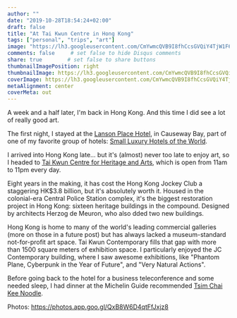 ```yaml
---
author: ""
date: "2019-10-28T18:54:24+02:00"
draft: false
title: "At Tai Kwun Centre in Hong Kong"
tags: ["personal", "trips", "art"]
image: "https://lh3.googleusercontent.com/CmYwmcQVB9I8fhCcsGVQiY4TjW1F6iDAgI1qxjSMjmkK85vAQEeKyq9dYFeAhcUkDIuxo-ZMzA9X25BKH__r1IuL4LDBGEqEARw5iWY84M_gCk8EOV9gkkua9AIgTOISFv69PMpC5TELSHjLCDtdF_9y-hG0fM1Z5aP8-EJBQ2Dcthu0OgEH5V7PGlo7we-7I_fqKGaI61G0qvh2lA9li60IOrOvrP3kqYlreV28mY3U4y1Hz3kjgrB8-RaIaeZqITuHscS7fw7y6sXkWTE-bWfKCuo32444ny3aCJhvKDxPXN519Bi5kPqZvSRxe7in00ANTVi7iBnTWkyPgec2j0_diCd9E08Bldvj8MiPf2kze3usjyY3WGXjkDKSQQ2CJyKG00PC817iPEZ7-ezjcN0lS-w8LUPYQaINfPrZa1ABlSfd43SIXJcvblqfoetQ4RzIyMUv4sM5au7Dr2VgPyWUZphuWr0hXmU-y838HDqchFtz3WZsPWYIR20NrirmPUY4iZnAgSDOSyDr2Lees7W5kkf-X1GwNGhiU1m8_6_j1aqpvlul78HHGINyimXUYoIg9oVLZ2WdP4WYLXNVKkmtDot215yTh6aJ_Xte2HUztrCjmqntGadL7LZ8SViepjLtVkCCt0fEtaMTut4fb6nHspzwTPtZTzFDGL0nLMnuR6TtG7TYLT39LL_8Xhx1mhy6iZcFOmdEoeyWhtveoIZEOMzC_t2PJHi--SNDth4MJsDs=w1920-h880"
comments: false     # set false to hide Disqus comments
share: true        # set false to share buttons
thumbnailImagePosition: right
thumbnailImage: https://lh3.googleusercontent.com/CmYwmcQVB9I8fhCcsGVQiY4TjW1F6iDAgI1qxjSMjmkK85vAQEeKyq9dYFeAhcUkDIuxo-ZMzA9X25BKH__r1IuL4LDBGEqEARw5iWY84M_gCk8EOV9gkkua9AIgTOISFv69PMpC5TELSHjLCDtdF_9y-hG0fM1Z5aP8-EJBQ2Dcthu0OgEH5V7PGlo7we-7I_fqKGaI61G0qvh2lA9li60IOrOvrP3kqYlreV28mY3U4y1Hz3kjgrB8-RaIaeZqITuHscS7fw7y6sXkWTE-bWfKCuo32444ny3aCJhvKDxPXN519Bi5kPqZvSRxe7in00ANTVi7iBnTWkyPgec2j0_diCd9E08Bldvj8MiPf2kze3usjyY3WGXjkDKSQQ2CJyKG00PC817iPEZ7-ezjcN0lS-w8LUPYQaINfPrZa1ABlSfd43SIXJcvblqfoetQ4RzIyMUv4sM5au7Dr2VgPyWUZphuWr0hXmU-y838HDqchFtz3WZsPWYIR20NrirmPUY4iZnAgSDOSyDr2Lees7W5kkf-X1GwNGhiU1m8_6_j1aqpvlul78HHGINyimXUYoIg9oVLZ2WdP4WYLXNVKkmtDot215yTh6aJ_Xte2HUztrCjmqntGadL7LZ8SViepjLtVkCCt0fEtaMTut4fb6nHspzwTPtZTzFDGL0nLMnuR6TtG7TYLT39LL_8Xhx1mhy6iZcFOmdEoeyWhtveoIZEOMzC_t2PJHi--SNDth4MJsDs=w1920-h880
coverImage: https://lh3.googleusercontent.com/CmYwmcQVB9I8fhCcsGVQiY4TjW1F6iDAgI1qxjSMjmkK85vAQEeKyq9dYFeAhcUkDIuxo-ZMzA9X25BKH__r1IuL4LDBGEqEARw5iWY84M_gCk8EOV9gkkua9AIgTOISFv69PMpC5TELSHjLCDtdF_9y-hG0fM1Z5aP8-EJBQ2Dcthu0OgEH5V7PGlo7we-7I_fqKGaI61G0qvh2lA9li60IOrOvrP3kqYlreV28mY3U4y1Hz3kjgrB8-RaIaeZqITuHscS7fw7y6sXkWTE-bWfKCuo32444ny3aCJhvKDxPXN519Bi5kPqZvSRxe7in00ANTVi7iBnTWkyPgec2j0_diCd9E08Bldvj8MiPf2kze3usjyY3WGXjkDKSQQ2CJyKG00PC817iPEZ7-ezjcN0lS-w8LUPYQaINfPrZa1ABlSfd43SIXJcvblqfoetQ4RzIyMUv4sM5au7Dr2VgPyWUZphuWr0hXmU-y838HDqchFtz3WZsPWYIR20NrirmPUY4iZnAgSDOSyDr2Lees7W5kkf-X1GwNGhiU1m8_6_j1aqpvlul78HHGINyimXUYoIg9oVLZ2WdP4WYLXNVKkmtDot215yTh6aJ_Xte2HUztrCjmqntGadL7LZ8SViepjLtVkCCt0fEtaMTut4fb6nHspzwTPtZTzFDGL0nLMnuR6TtG7TYLT39LL_8Xhx1mhy6iZcFOmdEoeyWhtveoIZEOMzC_t2PJHi--SNDth4MJsDs=w1920-h880
metaAlignment: center
coverMeta: out
---
```


A week and a half later, I'm back in Hong Kong. And this time I did see a lot of really good art.

<!--more-->

The first night, I stayed at the [Lanson Place Hotel](https://hongkong.lansonplace.com/), in Causeway Bay, part of one of my favorite group of hotels: [Small Luxury Hotels of the World](https://www.slh.com/).

I arrived into Hong Kong late... but it's (almost) never too late to enjoy art, so I headed to [Tai Kwun Centre for Heritage and Arts](https://www.taikwun.hk/en/), which is open from 11am to 11pm every day.

Eight years in the making, it has cost the Hong Kong Jockey Club a staggering HK$3.8 billion, but it's absolutely worth it. Housed in the colonial-era Central Police Station complex, it's the biggest restoration project in Hong Kong: sixteen heritage buildings in the compound. Designed by architects Herzog de Meuron, who also dded two new buildings.

Hong Kong is home to many of the world's leading commercial galleries (more on those in a future post) but has always lacked a museum-standard not-for-profit art space. Tai Kwun Contemporary fills that gap with more than 1500 square meters of exhibition space. I particularly enjoyed the JC Contemporary building, where I saw awesome exhibitions, like "Phantom Plane, Cyberpunk in the Year of Future", and "Very Natural Actions".

Before going back to the hotel for a business teleconference and some needed sleep, I had dinner at the Michelin Guide recommended [Tsim Chai Kee Noodle](https://guide.michelin.com/hk/en/hong-kong-region/hong-kong/restaurant/tsim-chai-kee-wellington-street).

Photos: https://photos.app.goo.gl/QxB8W6D4qtFfJxjz8
<script src="https://cdn.jsdelivr.net/npm/publicalbum@latest/embed-ui.min.js" async></script>
<div class="pa-gallery-player-widget" style="width:100%; height:480px; display:none;"
  data-link="https://photos.app.goo.gl/ddDmLAtRuAppqxtH8"
  data-title="65 new photos by Jorge Cortell">
  <object data="https://lh3.googleusercontent.com/GU7OKuMz_uI4WjtOCDydycsQ9nnd3bxWYnCmXsPxeul0QDxtZfZFXq4tg2m_9S0bxsMzcXiVyr_l-OP-xObzbbSDCQi1hid3ELtMJrBtDNtXYhVJIs_8TZWQgh0HBIsxX5AhJ8FNrSQ=w1920-h1080"></object>
  <object data="https://lh3.googleusercontent.com/JxBNPGXey5V6Twl5BSd1IR2o4qc4edQpISGJp2_RoHWt2swK0tA1OsE1YyFsjg6AeVJvWmKPrX6td76LpXfiJ2LEFrfp3J90TG9tHKtSfwSxL97R4oMwBb0aUKI0eIJK3uskyRdtaUQ=w1920-h1080"></object>
  <object data="https://lh3.googleusercontent.com/9zIXcmgePJuQ83g57usgLQGge0ctBsyGiyuTAahRtCMhPvQEOnci7rvfqfnUzqROk4vR-kXfb9nxU513yP1fltyZOuB7Vi_PFN2mboxfr6dZwgFt79AnzAaBtMCYCH2XhyEIc1vW_KQ=w1920-h1080"></object>
  <object data="https://lh3.googleusercontent.com/eUr5ADAy97oii4efUYeT6xsl1cZh62BX0DbBnHHGDPelkqplkKQudecZE3mC8SAR-i5T1kqBDeT6y9Db2DeSa9ejw2rv6pPb8-XEz491gjMNb-NeOMNRxhLysJZ21UrY2i4HPPKAnJg=w1920-h1080"></object>
  <object data="https://lh3.googleusercontent.com/HYON2aofaIuaHdfpCoVo5LZqtMF0oEvUm1gMuHXHuWQth7_zrwBzllscR8xYKdbwKWyZVnDVEHs8uGCOrA-nSH-aBNCjff-obpf-P_YG3BVtfFF09BjQATzfUdndo9XqMv-n1xf55U8=w1920-h1080"></object>
  <object data="https://lh3.googleusercontent.com/jPblwtC481zdmntIaoExZbETR1jAIjbzeegAyZ4ikEeD3_c7PqDvnWUKQEKN6byr9CP4ZOhY016gsHObx8pEGql4OQ4n_QlvYRqNbDJNYAFSFJWwY83XaWRi3S2UlsM-43iKQTBeWAk=w1920-h1080"></object>
  <object data="https://lh3.googleusercontent.com/rwXxYxhX2CQH96yhjLNjvhposbwN5ex5keQgpAyLwkJ-C3T4j4inv3Lzz0CgNyBQvQqYLYYcINc229dj5pKC3tOmN0r8YzV0xHfnOlLQkoWt5Wx0CqNKyfnzpPFiyL5SZLGiXZ2dU1w=w1920-h1080"></object>
  <object data="https://lh3.googleusercontent.com/UOhvrKrOlwFcp4ajje8qNdRZlO4AOnLazc57uF04KjbyVlkBQ-5sm39Pbecd8pGhK3SxgYHHdxiR0tkF0wSvU0ojJ2Xwt5aMXZ8eNzYXuV_1-2gO3dO_wMbZeY9F8iYpFB_t80RYqd0=w1920-h1080"></object>
  <object data="https://lh3.googleusercontent.com/XsfHOVxRIW0wz6UCPMAsCC5Ppqdmjb4Y5aYZidv4yf-V_0WJ72ffiuShMR57mDD01XmuPv46VJQoBQZcbWOCTC6ksao9-njU2MareyAbGamXronWfZx69KY4u7nHAkKOlO2OWzH48JQ=w1920-h1080"></object>
  <object data="https://lh3.googleusercontent.com/_KiCKp36z7S5GfRgOKC4vliq23UrFPMGPZ2iXPJWH_TOwjF94e_T3IYlhrmAlKgCJ8oRwhzlWc1OlZHDjNxKgJ4T9yeeymOwGWMuRa3KDUfXqM5dqb-D27YsDiEtxw0ZIrpYch26RKM=w1920-h1080"></object>
  <object data="https://lh3.googleusercontent.com/80bMxmApvOuBiY-kh_T_i8t4jx6eFly472zjF0n3fSInmvxffQYWPvBgL8KAaIz16Za-WDuBNfn39sqZida7q_1p5KDUJZkBWr7UdwpY3jiaM-__xNNwWTtcypEkN0UOVSuigT7zhIM=w1920-h1080"></object>
  <object data="https://lh3.googleusercontent.com/yaSSE48uR-Ui7a4OSzmE9uILJaz_1Qoy4lJQav5HekQkXbDBAya1vkJJMy4jamLgYi7FdGO1TIkZagtp_yS8-2cTPkNlTpN22BZla9ePPrkR8TwiN-ZwbSEj_cdD6bYaZOcKsukZFh4=w1920-h1080"></object>
  <object data="https://lh3.googleusercontent.com/woE7HVf9Jmy1FVokVVHIKMDqBODgIN-i2iRwaGfvS31Fk0NdtRZMAC6yJJfE-f2z1OPYwZ72t03k0FGG2Nl6A3WFIN1u53gJlz4I4mU_lfBiFsKi1hBh0JVpya1hsjfe8RBit8Vsm8Q=w1920-h1080"></object>
  <object data="https://lh3.googleusercontent.com/ExlKZrsiQk4JYUCLtcS6n8MVfBTUnyLz6iye67u6ai3y2Gft36FXV4D-e_oRVe1DkHPvafBahV67w8DKoFU69c_d2u5-jKvtWzFAaED3y9pmAsy4H5Q3vOxGW_ovVnYidJ1LMogJ1EY=w1920-h1080"></object>
  <object data="https://lh3.googleusercontent.com/XInyOrrBgnee3EvrBnFODlmnnEyO5tUK0p2b-tu1KeGgE-RrNWXCVfQ_HqJ-P_LN5Kx2iN6k2CUiwGrAtS51otn60E3lqLRdU0F6cBMvZl-tZQbiWu00SnA31iU659CO14zlAN7uyAo=w1920-h1080"></object>
  <object data="https://lh3.googleusercontent.com/WsF3Xt_-L5PtyKIMuLhFJqRZ4qFtdWfc4DktwJjVRjVhCnbV9Z8YLPHuZLYW_MmrbLZAgGZRUMws9QkMCfsZRfd_8CRt_E0F-v0eUSNEBLYjIX5fG3ZDz64JbkrMpdtxSxJeF2Wa3r0=w1920-h1080"></object>
  <object data="https://lh3.googleusercontent.com/kpJywUgEzGMOBaf30tl7M_7GnwMruWW4CmEUc4RkRUmXARWWl8o58cN3DRfUKoliL9Frc7eB_HJKPVvr9ecZnBBFbhe-QeT4_EMRFgvBnvAJdtadoJzd0eGcbVuOsgefPJmkAmKQVKk=w1920-h1080"></object>
  <object data="https://lh3.googleusercontent.com/SYVek8svCjEEMvAKI6pQLZK6lZZLhJJ5BKQZwag23mL1XwgMWsZhCqLokDFj1FAxTImnaH8_kn8quA6yZ5LvPTB7EfkYoOXjNAWX11TIfF29QrRn0_hO14Y00xt5fgrIeP1x4WXeRtY=w1920-h1080"></object>
  <object data="https://lh3.googleusercontent.com/oODzu7jMhERrkUajm7UJ_mpM8hNuyq-wiMLREr2M13df_IHyBETH2st64w0a5otik9dIklhcdRm1kyEpSZP27COoYjLBEH8BVOhNzowPYGBuolXT5Ts25BrUcvU6Z1XI8alfFJ_ksoo=w1920-h1080"></object>
  <object data="https://lh3.googleusercontent.com/VebZ5ZMG1BusJISbz8Ien4T_Qs-YwFh5p71yF7XutmxtChLM-rdfPSi1nNTeFwCiWyjy1X1ssLx05zukDvLg2BqTiCO9s6t1DPrKZo8-9FR5cNYjml7iLtPZpGgNQs5bB2X3Mc1vjb0=w1920-h1080"></object>
  <object data="https://lh3.googleusercontent.com/qci72RYqhLqIDCNnSQvY3AZmFr6DGbMmiViwDm6wrBlVSRWs0e6sGzrnxVHdoUwfqBsS0b-6UtJg4T6-W9KDUh57CQSFWGEaqH2Z5aLVKB7BDQIYBG9KAh7Su6vo0pJBf7r_xFedrc8=w1920-h1080"></object>
  <object data="https://lh3.googleusercontent.com/cR-lbuVXj82GB60oq8kPrVIeLyXLkCroX0IRu2kHS-_vlYfz2MA9SdV3J36yQTy6PNR8h0fIRRdxRAifsmx4bPj5JEbyOSfgY_nDM9TDcTvpjxTHNQ2gbWQ24Sepxd2ZtlKZfXF2m70=w1920-h1080"></object>
  <object data="https://lh3.googleusercontent.com/pqoSD9Dw09VY5LAvuMV3l72tTvMkkqDTzWHXKoWWBQe2N7FbajCgKXoufe8VwrvTsSMITFNNlXtsZPzpSszcX_yQTS-g_BzW_EoajTgPxcJ990HLgB2VXg2zcH5LV9pYjZq9QflBxAc=w1920-h1080"></object>
  <object data="https://lh3.googleusercontent.com/SLrK4EcUS2bzKpDSmeHJaM0l5AIsXVGwniuD813eKvcOwQO4u9FbG1T23n6aa20UfP3DT_9hV0c738WZgot3CkyczAklR7GdUdasvl18pxnKPIUGvBdh-WySVK3pCU5nF9aU2hotGUc=w1920-h1080"></object>
  <object data="https://lh3.googleusercontent.com/JTj5bDlelhaX1Coz_fAIrM1Df27oNOaSR1toRgqFa7vUJDrH_BI4Nvq5q70JmNSNOj61pTZk_toJ6Rhno2RYQe1P7zvBghsClwtVNk1GJhOCYLrwmuTtfRXzSTGmuOtOwJ3cTCcjCLY=w1920-h1080"></object>
  <object data="https://lh3.googleusercontent.com/1EQEeWE6_6DUE8b3_Jev27gKIZylLYbFCb___yG95w2hJstdHz_6lniqlbmzU3vJDA2VgtZd8l4WVRI_Vmy8jft_dU6S0O34PiXVdNcYN1A_ZqPdhHa5RpExnkyQLIaN4G5QyyVmB20=w1920-h1080"></object>
  <object data="https://lh3.googleusercontent.com/9TxDHWX-OufS6D1gK_4UcBvNxPLEl_UKVJy8Z5B03hWmZ6U6p6DLAyWnQWljEn4Xr2pyru48KoOjZ4dwvDLuT7pbI4Y26vzX8TQ9s-19HlPgr8SViAaS-ABIOVLNnwivVlg-ff2v_n4=w1920-h1080"></object>
  <object data="https://lh3.googleusercontent.com/Z3iYtvPz7mRGA-JXlLCso54HOTa1VapTD9KoiuqspqC9WajrBBfbE7LkZ264yNE_WAoDHTHvJmi3A8YI9--KfLSFWfLjLjHspnriOOnMcAmvd50rNiFRYA6d6dp0e5NbG467BBwyYbM=w1920-h1080"></object>
  <object data="https://lh3.googleusercontent.com/64-VGAEX9uAv11QXbjBrvM-7AHXOeYRo1wBh6uM7BEEfn4lsyW5tgCsAScf2BzFgd2PUaJ7dxGbmTWucQc16YoHvlbv59DsvRa0MgAOyzXZHp6n2QAzFsQvA9dxC09mmdEAUifzReAI=w1920-h1080"></object>
  <object data="https://lh3.googleusercontent.com/45D-sz4LU1FvrvNgfcF2ZrA8dwfbmlnJ7NheRG-LFGe4_u5ikuDBEcgXDZu29T5XSc6uOZm070id2fWbJpUW7h9vDiiq7nEaIvz_R7J_B0gsvzcWXSHT0KII69CHAYrQYPiCx0w8_vE=w1920-h1080"></object>
  <object data="https://lh3.googleusercontent.com/pk1rDE2uPYjVbkQIddRXXC4eIFvdRQg4c4OKMAJZ0Sv6FaVa_ftzlegx0TArGRy__ZXj3VIPSlibx_ZV4wxjzMEwB5Xp-uSGDTZyLlYdFXlYhwIQwzlnNuaH41GSWlBDuH6XSXxyRgw=w1920-h1080"></object>
  <object data="https://lh3.googleusercontent.com/_p-QmRVfr84CopXS2dLt9L0kq7HzJaoE0oVenodNFoQZ_5C8CteJI53lNCRbJANScnjlNNm8a0G8jdq0mHoPOs68TIiLqPZ8fow3y-wTwx9HmAIgW3GCZc9yklna8hcMU3uUSff-8RQ=w1920-h1080"></object>
  <object data="https://lh3.googleusercontent.com/zZIUn3aq3f7Xd319prDko9fBK2Fq30z3xR7NO5R1U8GOHZyHkhGnOdQ20rPxqufsvazmPIM7ng3-_iBxeTu-1hjjvwfr1X4JcY2t2Z3UY5UFFmUfQMsLdbRmIo4mE2XWTz0NnfkBrdo=w1920-h1080"></object>
  <object data="https://lh3.googleusercontent.com/hDR_hjXMRdZ7nRT2w_4_WA2-vM4Q7KVxh4ZH32HXMvtgsOie2H-k-acaQ_P-fGcr9sXzB3-GWXcqLHwprzHq5TbWk5zMYZ_0Eh8_iYXbSaw361uUODTSe03zhAdTkD0tufl7fAqoL-Y=w1920-h1080"></object>
  <object data="https://lh3.googleusercontent.com/_GsYAPecW-B90zix-UHJ2lSpz5xqd8bkgcGXqEyg0AO1VDh4H5jmzYYuSkglkcV5vGH4FB4Y7WA4q0XFEWA2KddQ12cxQDqjnCBGOrS2bD_MPQhDu4JknnRbNqQNdOOsJ1i2pJPPyGs=w1920-h1080"></object>
  <object data="https://lh3.googleusercontent.com/K__Ccu6tslJgSg8Q37_f3AbJREm6qMzut8yE3jIZhwnt59lM2r2kYIRzaqSm-dIdIF-zQfIgFmTGMGPQITswObOedyYBzttK9SBoON7xMEDg_8nLahJAH-H3dbDhvMHw_lsD2gYENKo=w1920-h1080"></object>
  <object data="https://lh3.googleusercontent.com/aXsmVRVy42dl6BXIPU3h8Rf61mUzQs_KO-qPWlfkNCRFI8CQ_pLf7RJEPoBmzJ9qKPtrckDM67mDle4mMndBdRL3ero1s_pnTPkq7A5vCpQUSELP6XIumbIVVl1DACT-Lhz6cdwp5BE=w1920-h1080"></object>
  <object data="https://lh3.googleusercontent.com/3u-Hlco1_gLhtb7-YKq-a83ZC-LKHg3JgyNfwXMucQzEcVaTQ55irkeUI3Ah9e1GCcZuOz8Wx7OL3BOXW72O0o_Azlvvw4-348sLQ9G7VJ2zMAWmup6AAlcWrWYCbxKs9uCGw3Rn7-o=w1920-h1080"></object>
  <object data="https://lh3.googleusercontent.com/gD8pgw6ok6sn8MXZs1jyXG6ll39ufOIAB2d833neplsjVnvCd30VcjYpqI3bm9qhs1pi73naEFxzh6eiCkqLxfAlSjZwemeAjOgYeGXjXt-qhSqmVwtaIkpNkNKVHZ9mipZmovurGw0=w1920-h1080"></object>
  <object data="https://lh3.googleusercontent.com/7hNhc9nAWttOYN6CNF0gOJCI0hTmFOiMfIbl6Wdq2s3-JPaUuHdGrNY4RBeHsl7uVpxM3pztMPCOXEZXbaRH9Vi2Pm0dDUsVSJ1ADRWz1fhT_KuokVs2DpqSNay-rlujIfaJS9BBx-Q=w1920-h1080"></object>
  <object data="https://lh3.googleusercontent.com/03y0peRBi0mG3_fHWuyrSuTtq1Qy2qZgewi6KBpC2nbvLCaDH8MXwDsAtHqVtbOhnWOb01xHGGjl8EN3kb-NFi1hIQMlTJ_DMrZznaWoWfA0gb_ULoa4hTbyV64R7pcoyV--5bzIHiw=w1920-h1080"></object>
  <object data="https://lh3.googleusercontent.com/RBdmh_iCKP2yr8_KyEuU7jFVsAeSfAnm-D7FtG4JTtpIBqzxLDnZVtIecszNDIhgWsYEVcNwbc5SsrDGx2PAYttQRSHejgZnhqekNmJjaaFRlTA9IvcdMgCIzbvXxpnzMMSihmSzfPE=w1920-h1080"></object>
  <object data="https://lh3.googleusercontent.com/9LNSZkUraAEpMCLvdhN13z-fg8l-yeutGV6stGVG5DqX0AE_ccVKgiBwYkau4SKcKM87bRpuAdQc828TxU7XjKvw12D-U0jWGH3u_GjwU6DiU3e53fX9Jc-fxNg2GMaNgXL9NTAHoCU=w1920-h1080"></object>
  <object data="https://lh3.googleusercontent.com/n-wqGq6QdSF1h3ov4740JHYkgXR1qr5YZtoLXXy_9LOLdrfXDtjMqBkFychKyddmIYdnNrOZ44dkOe4-_28I-Z75qKTIAKuaTW0mBTlGtflwJlDt957BdkRXwFCqK4HKLdJNRZF_nz8=w1920-h1080"></object>
  <object data="https://lh3.googleusercontent.com/7DFYHyQ8IeJs3nq5alx_N9hQnO3MV7Sqc5z7alhG37QohJ3MQZpBBzNCucv2-1Syq6Q1ucnufX0c_ldx07TJIJcCdtg9BfEHef1yO6rhNYDsRwhyLdk89nVCQvhmZKYEPGryJWiQjmA=w1920-h1080"></object>
  <object data="https://lh3.googleusercontent.com/8rGbLOLk4SkOEZf4i0gIcnXk0EkLr_SrC9m61XlAHdR84ADEBs2iZpOpRU3Ju35eXOPrCJwZWlijwqJsca3NwETKGaMoRLuE5YTRWRUqQARA9LhUGccQolez8r0QraAKK-MHRKkf-AI=w1920-h1080"></object>
  <object data="https://lh3.googleusercontent.com/UsKb4tHl4HxVKIoogNbuVxocme1-02Zq6cAYJEehopr_hbXU4Iq-tIcPuYuB0YuQKcKZeYW4xIqiPgd7lLUSx5L1t9ly6bw2EgfBzwaGTAJGHeAxZi8cTDoHqOmiKTNNcf8J5Mp4QYU=w1920-h1080"></object>
  <object data="https://lh3.googleusercontent.com/8cehcW9aUtuLYdGr4MKsDUk60d9j3ZUgaWm7OPAg5uMIDcHDdDWlsNPYkP3hJxmsRM3bxR90KVbP1Knct5Dfv80HxGEX2kE_Tt2RoN_5OJk3kfNypl0U87G16zeoJ-Mg7OaRY_0yAhU=w1920-h1080"></object>
  <object data="https://lh3.googleusercontent.com/rveGvwalYZwsD5F6oXUv0YKBHfTN6jSnwswTCeD1YkPpY3YZPd7U9Fuf3GLgfouDbhNBZjHC5wRqvAHaNYhvVPH3Wbv1XRj3qaPc4uHXv6AaJX5PlBjJQpEYnL_zw97newvG35ilWrk=w1920-h1080"></object>
  <object data="https://lh3.googleusercontent.com/Efu2xp3OBrzupbBgH_4KmCX0X2-IgVMkLy0dXy1Lkufc__eoNwKeXtsCNSnTlTJCcqtVNSdPtKhM08MlZCjGZX9g61fEZH5oWb3_5ohUaIhgAk4CREzHWy1IzYC_cRVvjA_RTfGamCU=w1920-h1080"></object>
  <object data="https://lh3.googleusercontent.com/Vbwq3jtYMxKM7ee1LmK70uxz9YvyIJP4BMdWC1YWcNih32aBVWXgEYxj3Ow-zQ7riZzwUjibP5twayYof3u1pgIgfGlYzuyRnKvXUq7bbV6cf6aLMxIX6l-jcH8-RvPcLlRJji14D5A=w1920-h1080"></object>
  <object data="https://lh3.googleusercontent.com/JPgwOkf1VNkc7Qi-QjLo0NJDG6-qg3XrjUJT54Yx1D3gAyOhxsDAjNCmoYaxVEPKyJH056PwaTT7wX73FpiBhAwNMQ8XHrndolh7knLA0c2MVl0HB4-1EsYzZZCrCekxgXJrLk1X1WY=w1920-h1080"></object>
  <object data="https://lh3.googleusercontent.com/87Epfo6zum8jIcRdKXQyV0uulQb6GGT3pH3XHWnEkCnvfey4V1oQ_bOLybnacM6VYFwS8YhSoR1fFLRX6CL-NmW5QG3s32QA05zmrc4FvqbKxnxZr-ThV5_u1rZdBAAFL0HD4mbKtRo=w1920-h1080"></object>
  <object data="https://lh3.googleusercontent.com/wyHuZRU5RtMZvermk6s8puXAcwIMaDnPtzYXOHHWjGS2j_ECnXFSDK55K9FhKKeBR9__xdF-c6nN3LNs2SFeFcnkzQicD0BjNG-QqzK6l2hJBvhYpbDxXiPxFU1iLJTX57e-GGm-8jg=w1920-h1080"></object>
  <object data="https://lh3.googleusercontent.com/MU1e2V8-5DGK6VmIzkm87GLLhDk0anBeBK1Oaeav1YZSnZcLaAeExwuvYRLZmke5o5S3jPOSPLlqrDUIIjuOM1ZrqEUcxuiRathOjjMsskUszSuV3AdKDuyI7z23qWBQI2r5rFSim6w=w1920-h1080"></object>
  <object data="https://lh3.googleusercontent.com/ObBg0jdZLj3_p3DAeGpluj7NaZl6F04CbpJaiuNej5Q1rezWS2ef8Lh8o5LDFxJaziwI-55GxJMmc4Eh4mBy0ES5BdsYN3yLLH8eHhZ-XagoORH9CPE33HVmB_PEHmENWKCzj94lSMQ=w1920-h1080"></object>
  <object data="https://lh3.googleusercontent.com/17ONh6iI1BG0RT43k2z4n9NVvQgCcUlE7Rm-9ir7KuRdypLOJjZocXiYFvfNcWZn7w-vYbJnh0VcvI3GgWC-TGoj6cnD0T9Zywh6JwbXQdHHdT4yHL2K6iALtwhPuinn8z3u2J_k1mY=w1920-h1080"></object>
  <object data="https://lh3.googleusercontent.com/oOGK8lbzITTwRC9LwCTczasCSW2Qazz5AYNzc-8y9AFTmvvm-V1sPry-uK5BwuYjfL41se_K8rBxaBCXuIKC90nSWD1wdXIlinZ_4eKkFcctYYTNyBbz4MhPZQC3Z7A1B-CMYnvBOos=w1920-h1080"></object>
  <object data="https://lh3.googleusercontent.com/WIz6h5y3YjYI2ltTFJeqlUdlkkSBjB_jNkeyq3x2bLT4dlV3MEbvrstQJzYAISVXmuNjlR7F3mZfoVFw1EqUCJ1v1dRhmYm1uV0vaSA9h5J2vf64_NFeB0rY4fg7dYWKtWrS5bFd7Xo=w1920-h1080"></object>
  <object data="https://lh3.googleusercontent.com/P57xNHmj3pnunPkfDlwuMWX5tfjFi-3VJr70jcYEl-HGCMWhZWXfuwrz7jR9y8d6jm-yk8Mei_lsKcPQ9rhJrm4Wakmab0YCO8ErSjx0mctDtmKnZz3Ngw9bKOkEflFySDt8NtZM5Fg=w1920-h1080"></object>
  <object data="https://lh3.googleusercontent.com/0FtwMfbenEi3O4QsDaEyB6rDUi1yJKz-qjoEW7tDlVoyzOf6zFbN9MPJw0595X_NsCllYzBBSkIIhzUYBGE90TSiOTUymaS2uShO4HRyp5Rk51noAw9n5zBV9-XUqt5pOLr4hFVZAHY=w1920-h1080"></object>
  <object data="https://lh3.googleusercontent.com/luYaCgzBAroJlhDTK1ZxVGtrMkVeJwQEgOXtTTRxES9db-PldeTRaxfcO7nYew1mZfFzJFqvsLDTwBcpQ4NydpkLFVQMMslzRXWKHaU0orkSui6l_uN89q1M9rKfM50_RymITKS80AI=w1920-h1080"></object>
  <object data="https://lh3.googleusercontent.com/ds5dz6pcx00j2HDGft5q9gHO96k2EnkaOQQz2mLUNr-1WH4jXCiHl3_IPt_PgBS-Bg-4ghjYB68AY0kVVdOFm0V2F4VmcBRBKnT7Tk7TtVbRICcVCDC7jM7ut1vmW2E-WxEfWvDDrrs=w1920-h1080"></object>
  <object data="https://lh3.googleusercontent.com/phYGcN2NpV_itV4io1hlheSIMwNfw7Aj_tg-6XUMrgU3MgIy_WkfC6t4AT2fSxOw_97rHLmZvutKGUSvSVqfqf4wpN_zb5XCFIWHowzjYCBGzKHXbWfoFbJpGY75MD_nJ0sQ4Begigc=w1920-h1080"></object>
  <object data="https://lh3.googleusercontent.com/OrEooAJXRkzB5eOzWVz_FRrvpJf3IS6G1YkrA1hXMWBrhQM0NKySNh-2Jo-xksJb-QjDwNicUO5dHhqOZQI-iq6pHBXMGX08-5XABeFRDZtYjsked8fcOf882z4yQcAZXJxpFKcrmck=w1920-h1080"></object>
</div>
